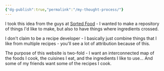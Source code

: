 ```yaml
---
{"dg-publish":true,"permalink":"/my-thought-process/"}
---
```


I took this idea from the guys at [Sorted Food](https://www.youtube.com/channel/UCfyehHM_eo4g5JUyWmms2LA) - I wanted to make a repository of things I'd like to make, but also to have things where ingredients crossed.

I don't claim to be a recipe developer - I basically just combine things that I like from multiple recipes - you'll see a lot of attribution because of this.

 The purpose of this website is two-fold - I want an interconnected map of the foods I cook, the cuisines I eat, and the ingredients I like to use... And some of my friends want some of the recipes I cook.

